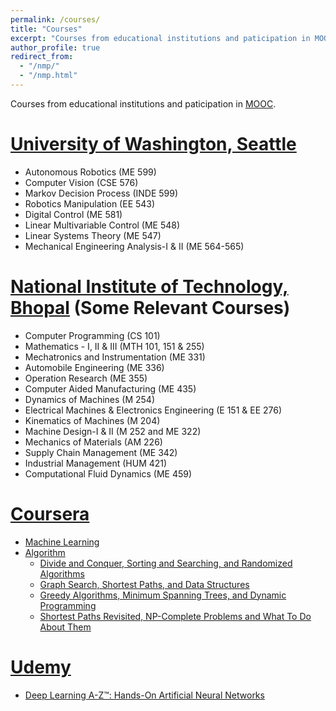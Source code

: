 ```yaml
---
permalink: /courses/
title: "Courses"
excerpt: "Courses from educational institutions and paticipation in MOOC"
author_profile: true
redirect_from: 
  - "/nmp/"
  - "/nmp.html"
---
```


Courses from educational institutions and paticipation in [MOOC](https://en.wikipedia.org/wiki/Massive_open_online_course).

[University of Washington, Seattle](http://www.washington.edu/)
======
* Autonomous Robotics (ME 599)
* Computer Vision (CSE 576)
* Markov Decision Process (INDE 599)
* Robotics Manipulation (EE 543)
* Digital Control (ME 581)
* Linear Multivariable Control (ME 548)
* Linear Systems Theory (ME 547)
* Mechanical Engineering Analysis-I & II (ME 564-565)

[National Institute  of Technology, Bhopal](http://www.manit.ac.in/) (Some Relevant Courses)
======
* Computer Programming (CS 101)
* Mathematics - I, II & III (MTH 101, 151 & 255)
* Mechatronics and Instrumentation (ME 331)
* Automobile Engineering (ME 336)
* Operation Research (ME 355)
* Computer Aided Manufacturing (ME 435)
* Dynamics of Machines (M 254)
* Electrical Machines & Electronics Engineering (E 151 & EE 276)
* Kinematics of Machines (M 204)
* Machine Design-I & II (M 252 and ME 322)
* Mechanics of Materials (AM 226)
* Supply Chain Management (ME 342)
* Industrial Management (HUM 421)
* Computational Fluid Dynamics (ME 459)

[Coursera](https://www.coursera.org/)
======
* [Machine Learning](https://www.coursera.org/account/accomplishments/certificate/FN9EZFY46VME)
* [Algorithm](https://www.coursera.org/account/accomplishments/specialization/certificate/XW2U5XYP6QEQ)
  * [Divide and Conquer, Sorting and Searching, and Randomized Algorithms](https://www.coursera.org/account/accomplishments/certificate/M5HYWKE5DLTG)
  * [Graph Search, Shortest Paths, and Data Structures](https://www.coursera.org/account/accomplishments/certificate/RK38WS77L2DM)
  * [Greedy Algorithms, Minimum Spanning Trees, and Dynamic Programming](https://www.coursera.org/account/accomplishments/certificate/33BA8ZQDSRS9)
  * [Shortest Paths Revisited, NP-Complete Problems and What To Do About Them](https://www.coursera.org/account/accomplishments/certificate/XY8H5C6W5CE3)
  
[Udemy](https://www.udemy.com/)
======
* [Deep Learning A-Z™: Hands-On Artificial Neural Networks](https://www.udemy.com/certificate/UC-KOWUGDDO/)


